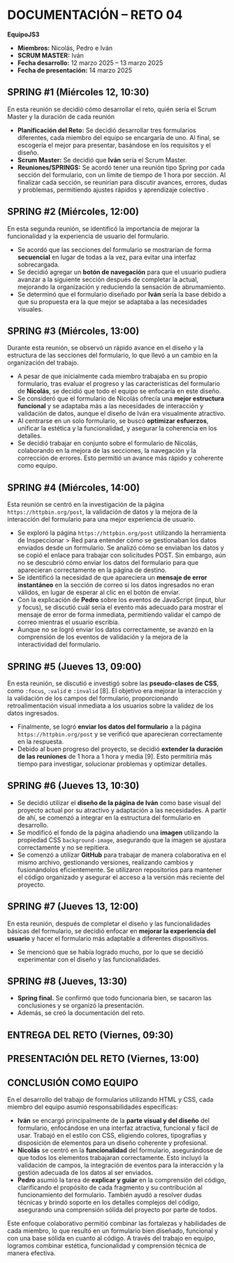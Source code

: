 # DOCUMENTACIÓN – RETO 04

**EquipoJS3**

*   **Miembros:** Nicolás, Pedro e Iván
*   **SCRUM MASTER:** Iván
*   **Fecha desarrollo:** 12 marzo 2025 – 13 marzo 2025 
*   **Fecha de presentación:** 14 marzo 2025 

## SPRING #1 (Miércoles 12, 10:30)

En esta reunión se decidió cómo desarrollar el reto, quién sería el Scrum Master y la duración de cada reunión 

*   **Planificación del Reto:** Se decidió desarrollar tres formularios diferentes, cada miembro del equipo se encargaría de uno. Al final, se escogería el mejor para presentar, basándose en los requisitos y el diseño.
*   **Scrum Master:** Se decidió que **Iván** sería el Scrum Master.
*   **Reuniones/SPRINGS:** Se acordó tener una reunión tipo Spring por cada sección del formulario, con un límite de tiempo de 1 hora por sección. Al finalizar cada sección, se reunirían para discutir avances, errores, dudas y problemas, permitiendo ajustes rápidos y aprendizaje colectivo .

## SPRING #2 (Miércoles, 12:00)

En esta segunda reunión, se identificó la importancia de mejorar la funcionalidad y la experiencia de usuario del formulario.

*   Se acordó que las secciones del formulario se mostrarían de forma **secuencial** en lugar de todas a la vez, para evitar una interfaz sobrecargada.
*   Se decidió agregar un **botón de navegación** para que el usuario pudiera avanzar a la siguiente sección después de completar la actual, mejorando la organización y reduciendo la sensación de abrumamiento.
*   Se determinó que el formulario diseñado por **Iván** sería la base debido a que su propuesta era la que mejor se adaptaba a las necesidades visuales.

## SPRING #3 (Miércoles, 13:00)

Durante esta reunión, se observó un rápido avance en el diseño y la estructura de las secciones del formulario, lo que llevó a un cambio en la organización del trabajo.

*   A pesar de que inicialmente cada miembro trabajaba en su propio formulario, tras evaluar el progreso y las características del formulario de **Nicolás**, se decidió que todo el equipo se enfocaría en este diseño.
*   Se consideró que el formulario de Nicolás ofrecía una **mejor estructura funcional** y se adaptaba más a las necesidades de interacción y validación de datos, aunque el diseño de Iván era visualmente atractivo.
*   Al centrarse en un solo formulario, se buscó **optimizar esfuerzos**, unificar la estética y la funcionalidad, y asegurar la coherencia en los detalles.
*   Se decidió trabajar en conjunto sobre el formulario de Nicolás, colaborando en la mejora de las secciones, la navegación y la corrección de errores. Esto permitió un avance más rápido y coherente como equipo.

## SPRING #4 (Miércoles, 14:00)

Esta reunión se centró en la investigación de la página `https://httpbin.org/post`, la validación de datos y la mejora de la interacción del formulario para una mejor experiencia de usuario.

*   Se exploró la página `https://httpbin.org/post` utilizando la herramienta de Inspeccionar > Red para entender cómo se gestionaban los datos enviados desde un formulario. Se analizó cómo se enviaban los datos y se copió el enlace para trabajar con solicitudes POST. Sin embargo, aún no se descubrió cómo enviar los datos del formulario para que aparecieran correctamente en la página de destino.
*   Se identificó la necesidad de que apareciera un **mensaje de error instantáneo** en la sección de correo si los datos ingresados no eran válidos, en lugar de esperar al clic en el botón de enviar.
*   Con la explicación de **Pedro** sobre los eventos de JavaScript (input, blur y focus), se discutió cuál sería el evento más adecuado para mostrar el mensaje de error de forma inmediata, permitiendo validar el campo de correo mientras el usuario escribía.
*   Aunque no se logró enviar los datos correctamente, se avanzó en la comprensión de los eventos de validación y la mejora de la interactividad del formulario.

## SPRING #5 (Jueves 13, 09:00)

En esta reunión, se discutió e investigó sobre las **pseudo-clases de CSS**, como `:focus`, `:valid` e `:invalid` [8]. El objetivo era mejorar la interacción y la validación de los campos del formulario, proporcionando retroalimentación visual inmediata a los usuarios sobre la validez de los datos ingresados.

*   Finalmente, se logró **enviar los datos del formulario** a la página `https://httpbin.org/post` y se verificó que aparecieran correctamente en la respuesta.
*   Debido al buen progreso del proyecto, se decidió **extender la duración de las reuniones** de 1 hora a 1 hora y media [9]. Esto permitiría más tiempo para investigar, solucionar problemas y optimizar detalles.

## SPRING #6 (Jueves 13, 10:30)

*   Se decidió utilizar el **diseño de la página de Iván** como base visual del proyecto actual por su atractivo y adaptación a las necesidades. A partir de ahí, se comenzó a integrar en la estructura del formulario en desarrollo.
*   Se modificó el fondo de la página añadiendo una **imagen** utilizando la propiedad CSS `background-image`, asegurando que la imagen se ajustara correctamente y no se repitiera.
*   Se comenzó a utilizar **GitHub** para trabajar de manera colaborativa en el mismo archivo, gestionando versiones, realizando cambios y fusionándolos eficientemente. Se utilizaron repositorios para mantener el código organizado y asegurar el acceso a la versión más reciente del proyecto.

## SPRING #7 (Jueves 13, 12:00)

En esta reunión, después de completar el diseño y las funcionalidades básicas del formulario, se decidió enfocar en **mejorar la experiencia del usuario** y hacer el formulario más adaptable a diferentes dispositivos.

*   Se mencionó que se había logrado mucho, por lo que se decidió experimentar con el diseño y las funcionalidades.

## SPRING #8 (Jueves, 13:30)

*   **Spring final.** Se confirmó que todo funcionaría bien, se sacaron las conclusiones y se organizó la presentación.
*   Además, se creó la documentación del reto.

## ENTREGA DEL RETO (Viernes, 09:30)

## PRESENTACIÓN DEL RETO (Viernes, 13:00)

## CONCLUSIÓN COMO EQUIPO

En el desarrollo del trabajo de formularios utilizando HTML y CSS, cada miembro del equipo asumió responsabilidades específicas:

*   **Iván** se encargó principalmente de la **parte visual y del diseño** del formulario, enfocándose en una interfaz atractiva, funcional y fácil de usar. Trabajó en el estilo con CSS, eligiendo colores, tipografías y disposición de elementos para un diseño coherente y profesional.
*   **Nicolás** se centró en la **funcionalidad** del formulario, asegurándose de que todos los elementos trabajaran correctamente. Esto incluyó la validación de campos, la integración de eventos para la interacción y la gestión adecuada de los datos al ser enviados.
*   **Pedro** asumió la tarea de **explicar y guiar** en la comprensión del código, clarificando el propósito de cada fragmento y su contribución al funcionamiento del formulario. También ayudó a resolver dudas técnicas y brindó soporte en los detalles complejos del código, asegurando una comprensión sólida del proyecto por parte de todos.

Este enfoque colaborativo permitió combinar las fortalezas y habilidades de cada miembro, lo que resultó en un formulario bien diseñado, funcional y con una base sólida en cuanto al código. A través del trabajo en equipo, logramos combinar estética, funcionalidad y comprensión técnica de manera efectiva.